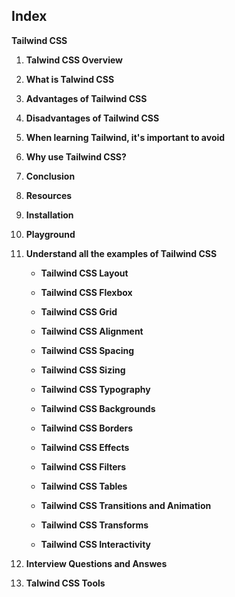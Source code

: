 ## Index

**Tailwind CSS**

1. **Talwind CSS Overview**
2. **What is Talwind CSS**
3. **Advantages of Tailwind CSS**
4. **Disadvantages of Tailwind CSS**
5. **When learning Tailwind, it's important to avoid**
6. **Why use Tailwind CSS?**
7. **Conclusion**
8. **Resources**
9. **Installation**
10. **Playground**


11. **Understand all the examples of Tailwind CSS**

    - **Tailwind CSS Layout**

    - **Tailwind CSS Flexbox**

    - **Tailwind CSS Grid**

    - **Tailwind CSS Alignment**

    - **Tailwind CSS Spacing**

    - **Tailwind CSS Sizing**

    - **Tailwind CSS Typography**

    - **Tailwind CSS Backgrounds**

    - **Tailwind CSS Borders**

    - **Tailwind CSS Effects**

    - **Tailwind CSS Filters**

    - **Tailwind CSS Tables**

    - **Tailwind CSS Transitions and Animation**

    - **Tailwind CSS Transforms**

    - **Tailwind CSS Interactivity**

12. **Interview Questions and Answes**
13. **Talwind CSS Tools**

